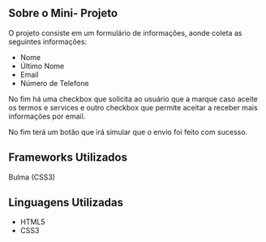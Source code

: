 
## Sobre o Mini- Projeto

O projeto consiste em um formulário de informações, aonde coleta as seguintes informações:

- Nome
- Último Nome
- Email
- Número de Telefone

No fim há uma checkbox que solicita ao usuário que a marque caso aceite os termos e services e outro checkbox que permite aceitar a receber mais informações por email.
 
No fim terá um botão que irá simular que o envio foi feito com sucesso.
## Frameworks Utilizados

Bulma (CSS3)
## Linguagens Utilizadas

- HTML5
- CSS3
